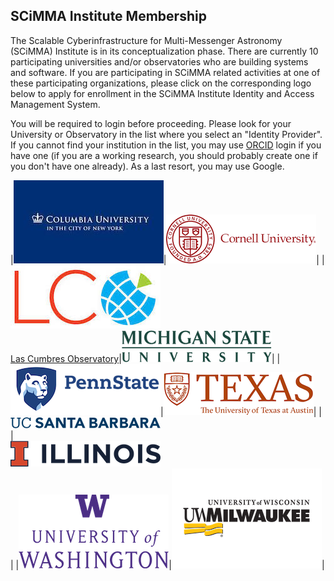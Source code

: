 ## SCiMMA Institute Membership
The Scalable Cyberinfrastructure for Multi-Messenger Astronomy (SCiMMA) Institute is in its conceptualization phase. There are currently 10 participating universities and/or observatories who are building systems and software. If you are participating in SCiMMA related activities at one of these participating organizations, please click on the corresponding logo below to apply for enrollment in the SCiMMA Institute Identity and Access Management System.

You will be required to login before proceeding. Please look for your University or Observatory in the list where you select an "Identity Provider". If you cannot find your institution in the list, you may use [ORCID](https://orcid.org/) login if you have one (if you are a working research, you should probably create one if you don't have one already). As a last resort, you may use Google.

|[![Columbia Logo](./images/columbia.jpeg)](https://registry.scimma.org/registry/co_petitions/start/coef:37)|[![Cornell Logo](./images/cornell.png)](https://tmp.org)|
|[![Las Cumbres Logo](./images/LasCumbres.jpeg)<br>Las Cumbres Observatory](https://tmp.org)|[![MSU Logo](./images/msu-wordmark-green.png)](https://tmp.org)|
|[![PSU Logo](./images/psu.png)](https://tmp.org)|[![UT Austin Logo](./images/UTAustin.png)](https://tmp.org)|
|<br>[![UCSB Logo](./images/UCSB.png)](https://tmp.org)<br>|<br>[![UIUC Logo](./images/UIUC.png)](https://tmp.org)<br>|
|[![UWash Logo](./images/UWashington.png)](https://tmp.org)|[![UWM Logo](./images/uwm.png)](https://registry.scimma.org/registry/co_petitions/start/coef:29)|
